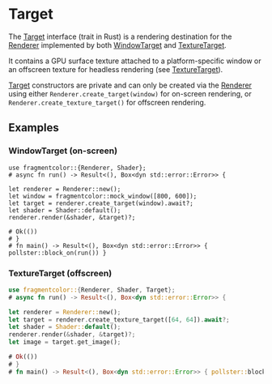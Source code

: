 # Target

The [Target](https://fragmentcolor.org/api/core/target) interface (trait in Rust) is a rendering destination for the [Renderer](https://fragmentcolor.org/api/core/renderer) implemented by both [WindowTarget](https://fragmentcolor.org/api/targets/windowtarget) and [TextureTarget](https://fragmentcolor.org/api/targets/texturetarget).

It contains a GPU surface texture attached to a platform-specific window or an offscreen texture for headless rendering (see [TextureTarget](https://fragmentcolor.org/api/targets/texturetarget)).

[Target](https://fragmentcolor.org/api/core/target) constructors are private and can only be created via the [Renderer](https://fragmentcolor.org/api/core/renderer) using either `Renderer.create_target(window)` for on-screen rendering, or `Renderer.create_texture_target()` for offscreen rendering.

## Examples

### WindowTarget (on-screen)

```rust,no_run
use fragmentcolor::{Renderer, Shader};
# async fn run() -> Result<(), Box<dyn std::error::Error>> {

let renderer = Renderer::new();
let window = fragmentcolor::mock_window([800, 600]);
let target = renderer.create_target(window).await?;
let shader = Shader::default();
renderer.render(&shader, &target)?;

# Ok(())
# }
# fn main() -> Result<(), Box<dyn std::error::Error>> { pollster::block_on(run()) }
```

### TextureTarget (offscreen)

```rust
use fragmentcolor::{Renderer, Shader, Target};
# async fn run() -> Result<(), Box<dyn std::error::Error>> {

let renderer = Renderer::new();
let target = renderer.create_texture_target([64, 64]).await?;
let shader = Shader::default();
renderer.render(&shader, &target)?;
let image = target.get_image();

# Ok(())
# }
# fn main() -> Result<(), Box<dyn std::error::Error>> { pollster::block_on(run()) }
```
